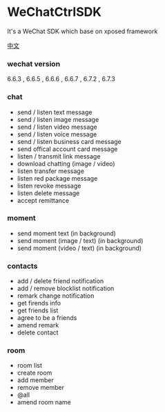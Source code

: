 # WeChatCtrlSDK
It's a WeChat SDK which base on xposed framework  

[中文](https://github.com/JYongDev/WeChatCtrlSDK/blob/master/README_Chinese.md)<br/>

### wechat version ###  
6.6.3 , 6.6.5 , 6.6.6 , 6.6.7 , 6.7.2 , 6.7.3
 
### chat ###
<ul>
 <li>send / listen text message </li>
 <li>send / listen image message </li>
 <li>send / listen video message </li>
 <li>send / listen voice message </li>
 <li>send / listen business card message </li>
 <li>send offical account card message </li>
 <li>listen / transmit link message </li>
 <li>download chatting (image / video) </li>
 <li>listen transfer message </li>
 <li>listen red package message </li>
 <li>listen revoke message </li>
 <li>listen delete message </li>
 <li>accept remittance </li>
</ul>

### moment ###
<ul>
 <li>send moment text (in background) </li>
 <li>send moment (image / text) (in background) </li>
 <li>send moment (video / text) (in background) </li>
</ul>

### contacts ###
<ul>
 <li>add / delete friend notification </li>
 <li>add / remove blocklist notification </li>
 <li>remark change notification </li>
 <li>get firends info </li>
 <li>get friends list </li>
 <li>agree to be a friends</li>
 <li>amend remark </li>
 <li>delete contact </li>
</ul>

### room ###
<ul>
 <li>room list </li>
 <li>create room </li>
 <li>add member </li>
 <li>remove member </li>
 <li>@all </li>
 <li>amend room name </li>
</ul>


